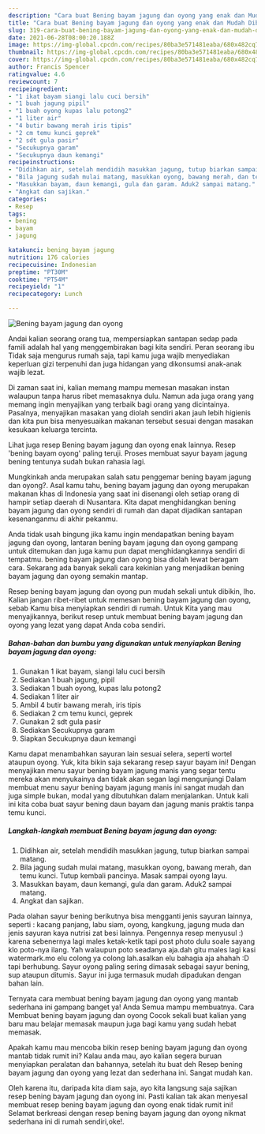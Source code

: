 ```yaml
---
description: "Cara buat Bening bayam jagung dan oyong yang enak dan Mudah Dibuat"
title: "Cara buat Bening bayam jagung dan oyong yang enak dan Mudah Dibuat"
slug: 319-cara-buat-bening-bayam-jagung-dan-oyong-yang-enak-dan-mudah-dibuat
date: 2021-06-28T08:00:20.188Z
image: https://img-global.cpcdn.com/recipes/80ba3e571481eaba/680x482cq70/bening-bayam-jagung-dan-oyong-foto-resep-utama.jpg
thumbnail: https://img-global.cpcdn.com/recipes/80ba3e571481eaba/680x482cq70/bening-bayam-jagung-dan-oyong-foto-resep-utama.jpg
cover: https://img-global.cpcdn.com/recipes/80ba3e571481eaba/680x482cq70/bening-bayam-jagung-dan-oyong-foto-resep-utama.jpg
author: Francis Spencer
ratingvalue: 4.6
reviewcount: 7
recipeingredient:
- "1 ikat bayam siangi lalu cuci bersih"
- "1 buah jagung pipil"
- "1 buah oyong kupas lalu potong2"
- "1 liter air"
- "4 butir bawang merah iris tipis"
- "2 cm temu kunci geprek"
- "2 sdt gula pasir"
- "Secukupnya garam"
- "Secukupnya daun kemangi"
recipeinstructions:
- "Didihkan air, setelah mendidih masukkan jagung, tutup biarkan sampai matang."
- "Bila jagung sudah mulai matang, masukkan oyong, bawang merah, dan temu kunci. Tutup kembali pancinya. Masak sampai oyong layu."
- "Masukkan bayam, daun kemangi, gula dan garam. Aduk2 sampai matang."
- "Angkat dan sajikan."
categories:
- Resep
tags:
- bening
- bayam
- jagung

katakunci: bening bayam jagung 
nutrition: 176 calories
recipecuisine: Indonesian
preptime: "PT30M"
cooktime: "PT54M"
recipeyield: "1"
recipecategory: Lunch

---
```



![Bening bayam jagung dan oyong](https://img-global.cpcdn.com/recipes/80ba3e571481eaba/680x482cq70/bening-bayam-jagung-dan-oyong-foto-resep-utama.jpg)

Andai kalian seorang orang tua, mempersiapkan santapan sedap pada famili adalah hal yang menggembirakan bagi kita sendiri. Peran seorang ibu Tidak saja mengurus rumah saja, tapi kamu juga wajib menyediakan keperluan gizi terpenuhi dan juga hidangan yang dikonsumsi anak-anak wajib lezat.

Di zaman  saat ini, kalian memang mampu memesan masakan instan walaupun tanpa harus ribet memasaknya dulu. Namun ada juga orang yang memang ingin menyajikan yang terbaik bagi orang yang dicintainya. Pasalnya, menyajikan masakan yang diolah sendiri akan jauh lebih higienis dan kita pun bisa menyesuaikan makanan tersebut sesuai dengan masakan kesukaan keluarga tercinta. 

Lihat juga resep Bening bayam jagung dan oyong enak lainnya. Resep &#39;bening bayam oyong&#39; paling teruji. Proses membuat sayur bayam jagung bening tentunya sudah bukan rahasia lagi.

Mungkinkah anda merupakan salah satu penggemar bening bayam jagung dan oyong?. Asal kamu tahu, bening bayam jagung dan oyong merupakan makanan khas di Indonesia yang saat ini disenangi oleh setiap orang di hampir setiap daerah di Nusantara. Kita dapat menghidangkan bening bayam jagung dan oyong sendiri di rumah dan dapat dijadikan santapan kesenanganmu di akhir pekanmu.

Anda tidak usah bingung jika kamu ingin mendapatkan bening bayam jagung dan oyong, lantaran bening bayam jagung dan oyong gampang untuk ditemukan dan juga kamu pun dapat menghidangkannya sendiri di tempatmu. bening bayam jagung dan oyong bisa diolah lewat beragam cara. Sekarang ada banyak sekali cara kekinian yang menjadikan bening bayam jagung dan oyong semakin mantap.

Resep bening bayam jagung dan oyong pun mudah sekali untuk dibikin, lho. Kalian jangan ribet-ribet untuk memesan bening bayam jagung dan oyong, sebab Kamu bisa menyiapkan sendiri di rumah. Untuk Kita yang mau menyajikannya, berikut resep untuk membuat bening bayam jagung dan oyong yang lezat yang dapat Anda coba sendiri.

<!--inarticleads1-->

##### Bahan-bahan dan bumbu yang digunakan untuk menyiapkan Bening bayam jagung dan oyong:

1. Gunakan 1 ikat bayam, siangi lalu cuci bersih
1. Sediakan 1 buah jagung, pipil
1. Sediakan 1 buah oyong, kupas lalu potong2
1. Sediakan 1 liter air
1. Ambil 4 butir bawang merah, iris tipis
1. Sediakan 2 cm temu kunci, geprek
1. Gunakan 2 sdt gula pasir
1. Sediakan Secukupnya garam
1. Siapkan Secukupnya daun kemangi


Kamu dapat menambahkan sayuran lain sesuai selera, seperti wortel ataupun oyong. Yuk, kita bikin saja sekarang resep sayur bayam ini! Dengan menyajikan menu sayur bening bayam jagung manis yang segar tentu mereka akan menyukainya dan tidak akan segan lagi mengunjungi Dalam membuat menu sayur bening bayam jagung manis ini sangat mudah dan juga simple bukan, modal yang dibutuhkan dalam menjalankan. Untuk kali ini kita coba buat sayur bening daun bayam dan jagung manis praktis tanpa temu kunci. 

<!--inarticleads2-->

##### Langkah-langkah membuat Bening bayam jagung dan oyong:

1. Didihkan air, setelah mendidih masukkan jagung, tutup biarkan sampai matang.
1. Bila jagung sudah mulai matang, masukkan oyong, bawang merah, dan temu kunci. Tutup kembali pancinya. Masak sampai oyong layu.
1. Masukkan bayam, daun kemangi, gula dan garam. Aduk2 sampai matang.
1. Angkat dan sajikan.


Pada olahan sayur bening berikutnya bisa mengganti jenis sayuran lainnya, seperti : kacang panjang, labu siam, oyong, kangkung, jagung muda dan jenis sayuran kaya nutrisi zat besi lainnya. Pengennya resep menyusul :) karena sebenernya lagi males ketak-ketik tapi post photo dulu soale sayang klo poto-nya ilang. Yah walaupun poto seadanya aja.dah gitu males lagi kasi watermark.mo elu colong ya colong lah.asalkan elu bahagia aja ahahah :D tapi berhubung. Sayur oyong paling sering dimasak sebagai sayur bening, sup ataupun ditumis. Sayur ini juga termasuk mudah dipadukan dengan bahan lain. 

Ternyata cara membuat bening bayam jagung dan oyong yang mantab sederhana ini gampang banget ya! Anda Semua mampu membuatnya. Cara Membuat bening bayam jagung dan oyong Cocok sekali buat kalian yang baru mau belajar memasak maupun juga bagi kamu yang sudah hebat memasak.

Apakah kamu mau mencoba bikin resep bening bayam jagung dan oyong mantab tidak rumit ini? Kalau anda mau, ayo kalian segera buruan menyiapkan peralatan dan bahannya, setelah itu buat deh Resep bening bayam jagung dan oyong yang lezat dan sederhana ini. Sangat mudah kan. 

Oleh karena itu, daripada kita diam saja, ayo kita langsung saja sajikan resep bening bayam jagung dan oyong ini. Pasti kalian tak akan menyesal membuat resep bening bayam jagung dan oyong enak tidak rumit ini! Selamat berkreasi dengan resep bening bayam jagung dan oyong nikmat sederhana ini di rumah sendiri,oke!.

